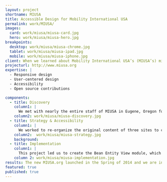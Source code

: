 ```yaml
---
layout: project
shortname: MIUSA
title: Accessible Design for Mobility International USA
permalink: work/MIUSA/
images:
  card: work/miusa/miusa-card.jpg
  hero: work/miusa/miusa-hero.jpg
breakpoints:
  desktop: work/miusa/miusa-chrome.jpg
  tablet: work/miusa/miusa-ipad.jpg
  mobile: work/miusa/miusa-iphone.jpg
client: When we learned about Mobility International USA’s (MIUSA’s) mission, we were eager to get involved. MIUSA works to provide disabled youth with resources and connections for traveling abroad. We built a site that served the needs of their constituency while also alleviating the backend issues that their web team faced in one of the most accessibility-focused projects we’ve undertaken.
projecturl: http://www.miusa.org
expertise: |
  - Responsive design
  - User-centered design
  - Accessibility
  - Open source contributions

components:
  - title: Discovery
    column1: |
      We met with nearly the entire staff of MIUSA in Eugene, Oregon for discovery. It was clear to see early on in the process that site visitor accessibility was paramount to the project, and we needed to ensure that the content was digestible for vision impaired visitors. 
    column2: work/miusa/miusa-discovery.jpg
  - title: Strategy & Accessibility
    column1: |
      We worked to re-organize the original content of three sites to create one  site, which hosted the massive resource library powered by Apache Solr for a smooth search experience. We used Wave, a Firefox tool, to evaluate each page’s overall accessibility. We invested a lot of time in making sure MIUSA’s resource library worked with screen readers. MIUSA’s accessibility consultant advised us on which contrasting colors would provide the best visibility for visually impaired visitors. Those colors were incorporated into the overall design.
    column2:  work/miusa/miusa-strategy.jpg
    background:
  - title: Implementation
    column1: |
      This project led us to create the Bean Entity View module, which allowed us to place portions of content in different regions on the site. The site’s content is compatible with screen readers and the contrasting color palette we used made the site easily viewable by visitors with impaired vision. To top it off, all of MIUSA’s resources were compiled into a single library housed in one site instead of three.
    column 2: work/miusa/miusa-implementation.jpg
results: The new MIUSA.org launched in the Spring of 2014 and we are in the process of measuring its success.
featured: true
published: true
---
```



